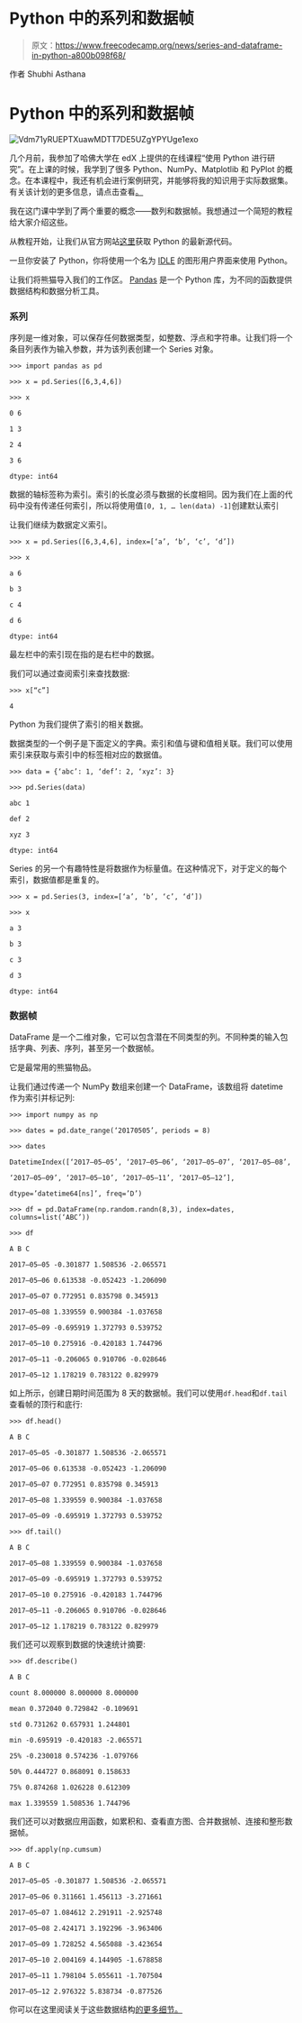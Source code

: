 # Python 中的系列和数据帧

> 原文：<https://www.freecodecamp.org/news/series-and-dataframe-in-python-a800b098f68/>

作者 Shubhi Asthana

# Python 中的系列和数据帧

![Vdm71yRUEPTXuawMDTT7DE5UZgYPYUge1exo](img/ea9858b086022d9fd0b651122d479dc2.png)

几个月前，我参加了哈佛大学在 edX 上提供的在线课程“使用 Python 进行研究”。在上课的时候，我学到了很多 Python、NumPy、Matplotlib 和 PyPlot 的概念。在本课程中，我还有机会进行案例研究，并能够将我的知识用于实际数据集。有关该计划的更多信息，请点击查看[。](https://courses.edx.org/courses/course-v1:HarvardX+PH526x+3T2016/4bdcc373b7a944f8861a3f190c10edca/)

我在这门课中学到了两个重要的概念——数列和数据帧。我想通过一个简短的教程给大家介绍这些。

从教程开始，让我们从官方网站[这里](https://www.python.org/)获取 Python 的最新源代码。

一旦你安装了 Python，你将使用一个名为 [IDLE](https://www.python.org/downloads/) 的图形用户界面来使用 Python。

让我们将熊猫导入我们的工作区。 [Pandas](https://pandas.pydata.org/pandas-docs/stable/install.html) 是一个 Python 库，为不同的函数提供数据结构和数据分析工具。

### **系列**

序列是一维对象，可以保存任何数据类型，如整数、浮点和字符串。让我们将一个条目列表作为输入参数，并为该列表创建一个 Series 对象。

```
>>> import pandas as pd
```

```
>>> x = pd.Series([6,3,4,6])
```

```
>>> x
```

```
0 6
```

```
1 3
```

```
2 4
```

```
3 6
```

```
dtype: int64
```

数据的轴标签称为索引。索引的长度必须与数据的长度相同。因为我们在上面的代码中没有传递任何索引，所以将使用值`[0, 1, … len(data) -1]`创建默认索引

让我们继续为数据定义索引。

```
>>> x = pd.Series([6,3,4,6], index=[‘a’, ‘b’, ‘c’, ‘d’])
```

```
>>> x
```

```
a 6
```

```
b 3
```

```
c 4
```

```
d 6
```

```
dtype: int64
```

最左栏中的索引现在指的是右栏中的数据。

我们可以通过查阅索引来查找数据:

```
>>> x[“c”]
```

```
4
```

Python 为我们提供了索引的相关数据。

数据类型的一个例子是下面定义的字典。索引和值与键和值相关联。我们可以使用索引来获取与索引中的标签相对应的数据值。

```
>>> data = {‘abc’: 1, ‘def’: 2, ‘xyz’: 3}
```

```
>>> pd.Series(data)
```

```
abc 1
```

```
def 2
```

```
xyz 3
```

```
dtype: int64
```

Series 的另一个有趣特性是将数据作为标量值。在这种情况下，对于定义的每个索引，数据值都是重复的。

```
>>> x = pd.Series(3, index=[‘a’, ‘b’, ‘c’, ‘d’])
```

```
>>> x
```

```
a 3
```

```
b 3
```

```
c 3
```

```
d 3
```

```
dtype: int64
```

### **数据帧**

DataFrame 是一个二维对象，它可以包含潜在不同类型的列。不同种类的输入包括字典、列表、序列，甚至另一个数据帧。

它是最常用的熊猫物品。

让我们通过传递一个 NumPy 数组来创建一个 DataFrame，该数组将 datetime 作为索引并标记列:

```
>>> import numpy as np
```

```
>>> dates = pd.date_range(‘20170505’, periods = 8)
```

```
>>> dates
```

```
DatetimeIndex([‘2017–05–05’, ‘2017–05–06’, ‘2017–05–07’, ‘2017–05–08’,
```

```
‘2017–05–09’, ‘2017–05–10’, ‘2017–05–11’, ‘2017–05–12’],
```

```
dtype=’datetime64[ns]’, freq=’D’)
```

```
>>> df = pd.DataFrame(np.random.randn(8,3), index=dates, columns=list(‘ABC’))
```

```
>>> df
```

```
A B C
```

```
2017–05–05 -0.301877 1.508536 -2.065571
```

```
2017–05–06 0.613538 -0.052423 -1.206090
```

```
2017–05–07 0.772951 0.835798 0.345913
```

```
2017–05–08 1.339559 0.900384 -1.037658
```

```
2017–05–09 -0.695919 1.372793 0.539752
```

```
2017–05–10 0.275916 -0.420183 1.744796
```

```
2017–05–11 -0.206065 0.910706 -0.028646
```

```
2017–05–12 1.178219 0.783122 0.829979
```

如上所示，创建日期时间范围为 8 天的数据帧。我们可以使用`df.head`和`df.tail`查看帧的顶行和底行:

```
>>> df.head()
```

```
A B C
```

```
2017–05–05 -0.301877 1.508536 -2.065571
```

```
2017–05–06 0.613538 -0.052423 -1.206090
```

```
2017–05–07 0.772951 0.835798 0.345913
```

```
2017–05–08 1.339559 0.900384 -1.037658
```

```
2017–05–09 -0.695919 1.372793 0.539752
```

```
>>> df.tail()
```

```
A B C
```

```
2017–05–08 1.339559 0.900384 -1.037658
```

```
2017–05–09 -0.695919 1.372793 0.539752
```

```
2017–05–10 0.275916 -0.420183 1.744796
```

```
2017–05–11 -0.206065 0.910706 -0.028646
```

```
2017–05–12 1.178219 0.783122 0.829979
```

我们还可以观察到数据的快速统计摘要:

```
>>> df.describe()
```

```
A B C
```

```
count 8.000000 8.000000 8.000000
```

```
mean 0.372040 0.729842 -0.109691
```

```
std 0.731262 0.657931 1.244801
```

```
min -0.695919 -0.420183 -2.065571
```

```
25% -0.230018 0.574236 -1.079766
```

```
50% 0.444727 0.868091 0.158633
```

```
75% 0.874268 1.026228 0.612309
```

```
max 1.339559 1.508536 1.744796
```

我们还可以对数据应用函数，如累积和、查看直方图、合并数据帧、连接和整形数据帧。

```
>>> df.apply(np.cumsum)
```

```
A B C
```

```
2017–05–05 -0.301877 1.508536 -2.065571
```

```
2017–05–06 0.311661 1.456113 -3.271661
```

```
2017–05–07 1.084612 2.291911 -2.925748
```

```
2017–05–08 2.424171 3.192296 -3.963406
```

```
2017–05–09 1.728252 4.565088 -3.423654
```

```
2017–05–10 2.004169 4.144905 -1.678858
```

```
2017–05–11 1.798104 5.055611 -1.707504
```

```
2017–05–12 2.976322 5.838734 -0.877526
```

你可以在这里阅读关于这些数据结构[的更多细节。](http://pandas.pydata.org/pandas-docs/stable/dsintro.html)